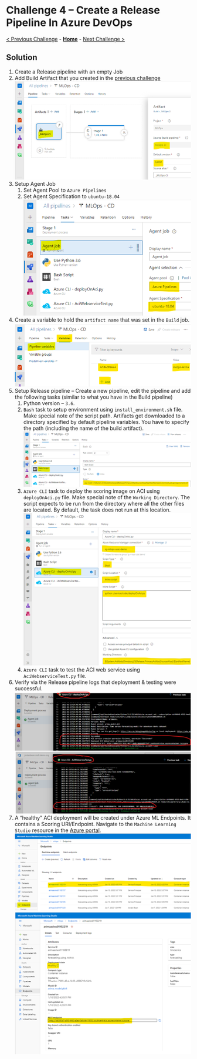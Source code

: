 # Challenge 4 – Create a Release Pipeline In Azure DevOps

[< Previous Challenge](./Solution-03.md) - **[Home](./README.md)** - [Next Challenge >](./Solution-05.md)


## Solution

1.  Create a Release pipeline with an empty Job
1.  Add Build Artifact that you created in the [previous challenge](Solution-03.md)
    ![addBuildArtifact](../images/Challenge-04/addBuildArtifact.png)
1.  Setup Agent Job
    1.  Set Agent Pool to `Azure Pipelines`
    1.  Set Agent Specification to `ubuntu-18.04`
    ![setupAgentJob](../images/Challenge-04/setupAgentJob.png)
1.  Create a variable to hold the `artifact name` that was set in the `Build` job.
![createArtifactNameVariable](../images/Challenge-04/createArtifactNameVariable.png)
1.  Setup Release pipeline – Create a new pipeline, edit the pipeline and add the following tasks (similar to what you have in the Build pipeline)
    1.  Python version – `3.6`.
    1.  `Bash` task to setup environment using `install_environment.sh` file. Make special note of the script path. Artifacts get downloaded to a directory specified by default pipeline variables. You have to specify the path (including the name of the build artifact).
        ![setupEnvironment](../images/Challenge-04/setupEnvironment.png)
    1.  `Azure CLI` task to deploy the scoring image on ACI using `deployOnAci.py` file. Make special note of the `Working Directory`. The script expects to be run from the directory where all the other files are located. By default, the task does not run at this location.
        ![deployOnAci](../images/Challenge-04/deployOnAci.png)
    1.  `Azure CLI` task to test the ACI web service using `AciWebserviceTest.py` file.
1.  Verify via the Release pipeline logs that deployment & testing were successful.
    ![successfulAciDeployment](../images/Challenge-04/successfulAciDeployment.png)
    ![successfulTest](../images/Challenge-04/successfulTest.png)
1.  A “healthy” ACI deployment will be created under Azure ML Endpoints. It contains a Scoring URI/Endpoint. Navigate to the `Machine Learning Studio` resource in the [Azure portal](https://portal.azure.com).
    ![aciEndpoint](../images/Challenge-04/aciEndpoint.png)
    ![healthyEndpoint](../images/Challenge-04/healthyEndpoint.png)